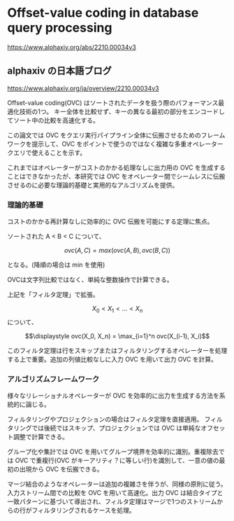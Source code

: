 # Offset-value coding in database query processing

https://www.alphaxiv.org/abs/2210.00034v3

## alphaxiv の日本語ブログ

https://www.alphaxiv.org/ja/overview/2210.00034v3

Offset-value coding(OVC) はソートされたデータを扱う際のパフォーマンス最適化技術の1つ。
キー全体を比較せず、キーの異なる最初の部分をエンコードしてソート中の比較を高速化する。


この論文では OVC をクエリ実行パイプライン全体に伝搬させるためのフレームワークを提示して、OVC をポイントで使うのではなく複雑な多重オペレータークエリで使えることを示す。

これまではオペレーターがコストのかかる処理なしに出力用の OVC を生成することはできなかったが、本研究では OVC をオペレーター間でシームレスに伝搬させるのに必要な理論的基礎と実用的なアルゴリズムを提供。

### 理論的基礎

コストのかかる再計算なしに効率的に OVC 伝搬を可能にする定理に焦点。

ソートされた A < B < C について、

$$ovc(A, C) = max(ovc(A, B), ovc(B, C))$$

となる。(降順の場合は min を使用)

OVCは文字列比較ではなく、単純な整数操作で計算できる。

上記を「フィルタ定理」で拡張。

$$X_0 < X_1 < ... < X_n$$ について、

$$\displaystyle ovc(X_0, X_n) = \max_{i=1}^n ovc(X_(i-1), X_i)$$

このフィルタ定理は行をスキップまたはフィルタリングするオペレーターを処理する上で重要。追加の列値比較なしに入力 OVC を用いて出力 OVC を計算。

### アルゴリズムフレームワーク

様々なリレーショナルオペレーターが OVC を効率的に出力を生成する方法を系統的に論じる。

フィルタリングやプロジェクションの場合はフィルタ定理を直接適用。
フィルタリングでは後続ではスキップ、プロジェクションでは OVC は単純なオフセット調整で計算できる。


グループ化や集計では OVC を用いてグループ境界を効率的に識別。重複除去では OVC で重複行(OVC がキーアリティ？に等しい行)を識別して、一意の値の最初の出現から OVC を伝搬できる。

マージ結合のようなオペレーターは追加の複雑さを伴うが、同様の原則に従う。入力ストリーム間での比較を OVC を用いて高速化。出力 OVC は結合タイプと一致パターンに基づいて導出され、フィルタ定理はマージで1つのストリームからの行がフィルタリングされるケースを処理。